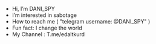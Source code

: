 -  Hi, I’m DANI_SPY
-  I’m interested in sabotage
-  How to reach me ( "telegram username: @DANI_SPY" )
-  Fun fact: I change the world
-  My Channel : T.me/edaltkurd 
<!---
spy-edalt/spy-edalt is a ✨ special ✨ repository because its `README.md` (this file) appears on your GitHub profile.
You can click the Preview link to take a look at your changes.
--->
